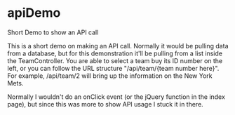 # apiDemo
Short Demo to show an API call

This is a short demo on making an API call. Normally it would be pulling data from a database, but for this demonstration it'll be pulling from a list inside the TeamController. You are able to select a team buy its ID number on the left, or you can follow the URL structure "/api/team/{team number here}". For example, /api/team/2 will bring up the information on the New York Mets.

Normally I wouldn't do an onClick event (or the jQuery function in the index page), but since this was more to show API usage I stuck it in there.

